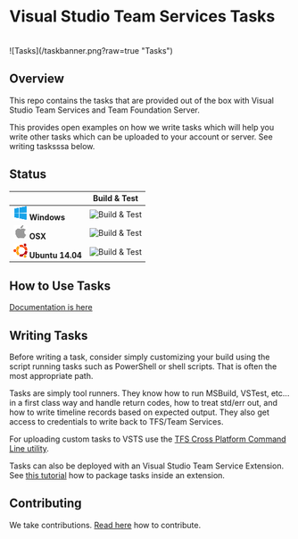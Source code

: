 # Visual Studio Team Services Tasks
<br/>
![Tasks](/taskbanner.png?raw=true "Tasks")
<br/>

## Overview
This repo contains the tasks that are provided out of the box with Visual Studio Team Services and Team Foundation Server.

This provides open examples on how we write tasks which will help you write other tasks which can be uploaded to your account or server.  See writing tasksssa below.

## Status
|   | Build & Test |
|---|:-----:|
|![Win](docs/res/win_med.png) **Windows**|![Build & Test](https://mseng.visualstudio.com/_apis/public/build/definitions/b924d696-3eae-4116-8443-9a18392d8544/1474/badge?branch=master)| 
|![OSX](docs/res/apple_med.png) **OSX**|![Build & Test](https://mseng.visualstudio.com/_apis/public/build/definitions/b924d696-3eae-4116-8443-9a18392d8544/4213/badge?branch=master)| 
|![Ubuntu14](docs/res/ubuntu_med.png) **Ubuntu 14.04**|![Build & Test](https://mseng.visualstudio.com/_apis/public/build/definitions/b924d696-3eae-4116-8443-9a18392d8544/4088/badge?branch=master)|

## How to Use Tasks

[Documentation is here](https://aka.ms/tfbuild)

## Writing Tasks

Before writing a task, consider simply customizing your build using the script running tasks such as PowerShell or shell scripts.  That is often the most appropriate path.

Tasks are simply tool runners.  They know how to run MSBuild, VSTest, etc... in a first class way and handle return codes, how to treat std/err out, and how to write timeline records based on expected output.  They also get access to credentials to write back to TFS/Team Services. 

For uploading custom tasks to VSTS use the [TFS Cross Platform Command Line utility](https://github.com/Microsoft/tfs-cli).

Tasks can also be deployed with an Visual Studio Team Service Extension. See [this tutorial](https://www.visualstudio.com/en-us/docs/integrate/extensions/develop/add-build-task) how to package tasks inside an extension.

## Contributing
We take contributions.  [Read here](docs/contribute.md) how to contribute.
